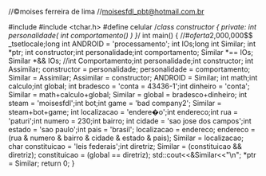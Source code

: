 //©moises ferreira de lima
//moisesfdl_pbt@hotmail.com.br





#include <iostream>
#include <tchar.h>
#define  celular
/*class constructor
{
private:
	int personalidade(
		int comportamento()
	)
}*/
int main()
{
//#$oferta$2,000,000$$
	_tsetlocale;long int ANDROID = 'processamento';
		int IOs;long int Similar;
		int *ptr;
		int constructor;int personalidade;int comportamento;
		Similar *== IOs;
		Similar *&& IOs;
		//int Comportamento;int personalidade;int constructor;
		int Assimilar; 
		constructor = personalidade;
		personalidade = comportamento;
		Similar = Assimilar;
		Assimilar = constructor;
		ANDROID = Similar;
		int math;int calculo;int global;
		int bradesco = 'conta = 43436-1';int dinheiro = 'conta';
		Similar = math+calculo+global;
		Similar = global = bradesco+dinheiro;
		int steam = 'moisesfdl';int bot;int game = 'bad company2';
		Similar = steam+bot+game;
		int localizacao = 'endere�o';int endereco;int rua = 'paturi';int numero = 230;int bairro;
		int cidade = 'sao jose dos campos';int estado = 'sao paulo';int pais = 'brasil';
		localizacao = endereco;
		endereco = (rua & numero & bairro & cidade & estado & pais);
		Similar = localizacao;
		char constituicao = 'leis federais';int diretriz;
		Similar = (constituicao && diretriz);
		constituicao = (global == diretriz);
		std::cout<<&Similar<<"\n";
		*ptr = Similar;
		return 0;
}




	
	
	
	
	
	
	
	
	
	
	
	
	
	
	

